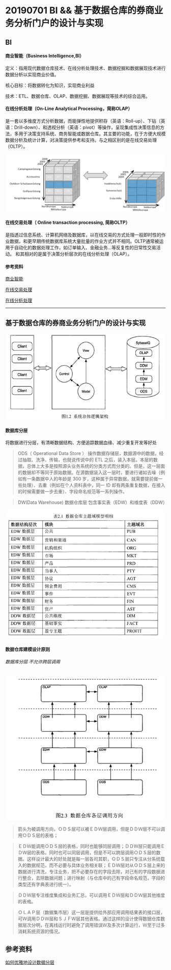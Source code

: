 # 20190701 BI && 基于数据仓库的券商业务分析门户的设计与实现

## BI 

#### 商业智能（Business Intelligence,BI）

定义：指用现代数据仓库技术、在线分析处理技术、数据挖掘和数据展现技术进行数据分析以实现商业价值。

核心目标：将数据转化为知识，实现商业利益

技术：ETL、数据仓库、OLAP、数据挖掘、数据展现等技术的综合运用。


#### 在线分析处理（On-Line Analytical Processing，简称OLAP）

是一套以多维度方式分析数据，而能弹性地提供积存（英语：Roll-up）、下钻（英语：Drill-down）、和透视分析（英语：pivot）等操作，呈现集成性决策信息的方法，多用于决策支持系统、商务智能或数据仓库。其主要的功能，在于方便大规模数据分析及统计计算，对决策提供参考和支持。与之相区别的是在线交易处理（OLTP）。


![多维度分析](./images/20190701-1_OLAP_drill_up&down.png)

#### 在线交易处理（ Online transaction processing, 简称OLTP）

是指透过信息系统、计算机网络及数据库，以在线交易的方式处理一般即时性的作业数据，和更早期传统数据库系统大量批量的作业方式并不相同。OLTP通常被运用于自动化的数据处理工作，如订单输入、金融业务…等反复性的日常性交易活动。 和其相对的是属于决策分析层次的在线分析处理（OLAP）。


#### 参考资料

[商业智能](https://zh.wikipedia.org/zh-cn/商业智能)

[在线交易处理](https://zh.wikipedia.org/zh-cn/線上交易處理)

[在线分析处理](https://zh.wikipedia.org/zh-cn/線上分析處理)

----

## 基于数据仓库的券商业务分析门户的设计与实现

![系统总体逻辑架构](./images/20190701-2.png)

#### 数据库分层

将数据进行分层，有清晰数据结构、方便追踪数据血缘、减少重复开发等好处
> 
> ODS（ Operational Data Store ） 操作数据存储层，数据源中的数据，经过抽取、洗净、传输，也就说传说中的 ETL 之后，装入本层。本层的数据，总体上大多是按照源头业务系统的分类方式而分类的。但是，这一层面的数据却不等同于原始数据。在源数据装入这一层时，要进行诸如去噪（例如有一条数据中人的年龄是 300 岁，这种属于异常数据，就需要提前做一些处理）、去重（例如在个人资料表中，同一 ID 却有两条重复数据，在接入的时候需要做一步去重）、字段命名规范等一系列操作。


> DW(Data Warehouse) 数据仓库层
> 包含事实表（EDW）和维度表（DDW）

![数据仓库主题明细](./images/20190701-3.png)

#### 数据仓库建模设计原则


###### 数据库分层 不允许跨层调用


![数据仓库主题明细](./images/20190701-4.png)
>箭头为被调用方向，ＯＤＳ层可以被ＥＤＷ层调用，但是ＤＤＷ层不可以调用ＯＤＳ层的表格；

>ＥＤＷ能调用ＯＤＳ层的表格，同时也能够同层调用；ＤＤＷ层只能调用ＥＤＷ层的表格，同时也可以同层调用，但是不可以跨层调用ＯＤＳ层的数据。这样设计最大的好处就是每一层各司其职，ＯＤＳ层只专注从分系统载入的数据规范，而不必要与具体业务相关联；ＥＤＷ层对从ＯＤＳ层上来的数据进行清洗，专注业务，把不必要存在的字段去除，对己有的字段数据进行整合，去除数据问题；进行映射（与仓库中的己有字段命名规范，字段的类型还有字典表进行统一）。

>ＤＤＷ层专注维度集成和业务汇总，可以调用ＥＤＷ层和ＤＤＷ层其他维度的表格。

>ＯＬＡＰ层（数据集市层）这一层是提供给外部应用调用结果表的接口层，可Ｗ调用ＤＤＷ层和ＳＪＦＷ层其他表格。通过这样的设计使得数据仓库数据层次分明，在离线运行时避免了调用错误Ｗ及多次计算运行，Ｗ至于过多消耗系统资源的情况。
>
>
>

## 参考资料

[如何优雅地设计数据分层](https://www.kancloud.cn/grass1314521/data_warehouse_in_action/490402)

































